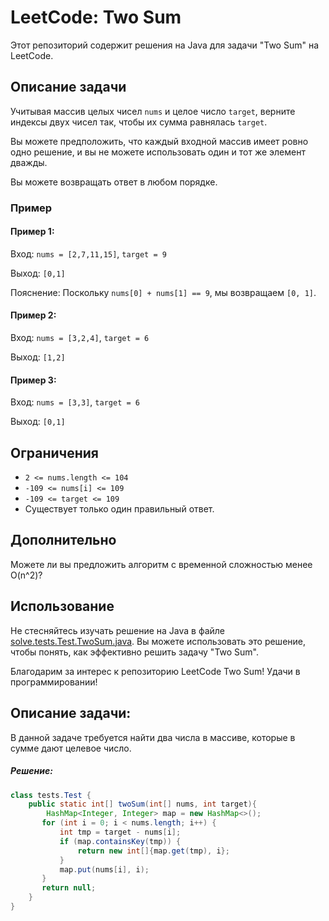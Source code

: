 # LeetCode: Two Sum

Этот репозиторий содержит решения на Java для задачи "Two Sum" на LeetCode.

## Описание задачи

Учитывая массив целых чисел `nums` и целое число `target`, верните индексы двух чисел так, чтобы их сумма равнялась `target`.

Вы можете предположить, что каждый входной массив имеет ровно одно решение, и вы не можете использовать один и тот же элемент дважды.

Вы можете возвращать ответ в любом порядке.

### Пример

#### Пример 1:

Вход: `nums = [2,7,11,15]`, `target = 9`

Выход: `[0,1]`

Пояснение: Поскольку `nums[0] + nums[1] == 9`, мы возвращаем `[0, 1]`.

#### Пример 2:

Вход: `nums = [3,2,4]`, `target = 6`

Выход: `[1,2]`

#### Пример 3:

Вход: `nums = [3,3]`, `target = 6`

Выход: `[0,1]`

## Ограничения

- `2 <= nums.length <= 104`
- `-109 <= nums[i] <= 109`
- `-109 <= target <= 109`
- Существует только один правильный ответ.

## Дополнительно

Можете ли вы предложить алгоритм с временной сложностью менее O(n^2)?

## Использование

Не стесняйтесь изучать решение на Java в файле [solve.tests.Test.TwoSum.java](./src/TwoSum.java). Вы можете использовать это решение, чтобы понять, как эффективно решить задачу "Two Sum".




Благодарим за интерес к репозиторию LeetCode Two Sum! Удачи в программировании!


## Описание задачи:
В данной задаче требуется найти два числа в массиве, которые в сумме дают целевое число.

##### Решение:
```java
class tests.Test {
    public static int[] twoSum(int[] nums, int target){
        HashMap<Integer, Integer> map = new HashMap<>();
       for (int i = 0; i < nums.length; i++) {
           int tmp = target - nums[i];
           if (map.containsKey(tmp)) {
               return new int[]{map.get(tmp), i};
           }
           map.put(nums[i], i);
       }
       return null;
    }
}
